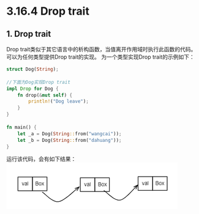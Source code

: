 # 3.16.4 Drop trait
## 1. Drop trait
Drop trait类似于其它语言中的析构函数，当值离开作用域时执行此函数的代码。可以为任何类型提供Drop trait的实现。
为一个类型实现Drop trait的示例如下：
```Rust
struct Dog(String);

//下面为Dog实现Drop trait
impl Drop for Dog {
    fn drop(&mut self) {
        println!("Dog leave");
    }
}

fn main() {
    let _a = Dog(String::from("wangcai"));
    let _b = Dog(String::from("dahuang"));
}
```

运行该代码，会有如下结果：
![注释](../../assets/23.png)
